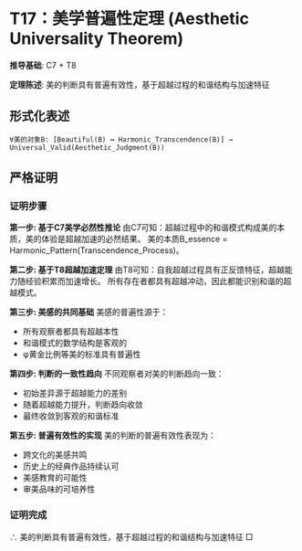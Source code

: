 # T17：美学普遍性定理 (Aesthetic Universality Theorem)

**推导基础**: C7 + T8

**定理陈述**: 美的判断具有普遍有效性，基于超越过程的和谐结构与加速特征

## 形式化表述
```
∀美的对象B: [Beautiful(B) ↔ Harmonic_Transcendence(B)] → Universal_Valid(Aesthetic_Judgment(B))
```

## 严格证明

### 证明步骤

**第一步: 基于C7美学必然性推论**
由C7可知：超越过程中的和谐模式构成美的本质，美的体验是超越加速的必然结果。
美的本质B_essence = Harmonic_Pattern(Transcendence_Process)。

**第二步: 基于T8超越加速定理**
由T8可知：自我超越过程具有正反馈特征，超越能力随经验积累而加速增长。
所有存在者都具有超越冲动，因此都能识别和谐的超越模式。

**第三步: 美感的共同基础**
美感的普遍性源于：
- 所有观察者都具有超越本性
- 和谐模式的数学结构是客观的
- φ黄金比例等美的标准具有普遍性

**第四步: 判断的一致性趋向**
不同观察者对美的判断趋向一致：
- 初始差异源于超越能力的差别
- 随着超越能力提升，判断趋向收敛
- 最终收敛到客观的和谐标准

**第五步: 普遍有效性的实现**
美的判断的普遍有效性表现为：
- 跨文化的美感共鸣
- 历史上的经典作品持续认可
- 美感教育的可能性
- 审美品味的可培养性

### 证明完成
∴ 美的判断具有普遍有效性，基于超越过程的和谐结构与加速特征 □